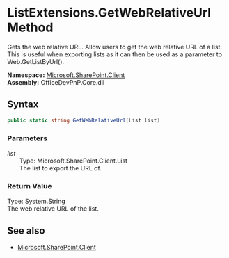 # ListExtensions.GetWebRelativeUrl Method  
Gets the web relative URL.
            Allow users to get the web relative URL of a list.  
            This is useful when exporting lists as it can then be used as a parameter to Web.GetListByUrl().  

**Namespace:** [Microsoft.SharePoint.Client](Microsoft.SharePoint.Client.md)  
**Assembly:** OfficeDevPnP.Core.dll  
## Syntax
```C#
public static string GetWebRelativeUrl(List list)
```
### Parameters
*list*  
&emsp;&emsp;Type: Microsoft.SharePoint.Client.List  
&emsp;&emsp;The list to export the URL of.  
  
### Return Value
Type: System.String  
The web relative URL of the list.

## See also
- [Microsoft.SharePoint.Client](Microsoft.SharePoint.Client.md)

